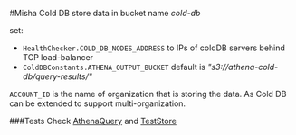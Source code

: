 #Misha Cold DB
store data in bucket name *_cold-db_*

set:
* `HealthChecker.COLD_DB_NODES_ADDRESS` to IPs of coldDB servers behind TCP load-balancer
*  `ColdDBConstants.ATHENA_OUTPUT_BUCKET` default is _"s3://athena-cold-db/query-results/"_


`ACCOUNT_ID` is the name of organization that is storing the data. As Cold DB can be extended to support multi-organization.


###Tests
Check [AthenaQuery](https://github.com/NEPOLIX/Misha/blob/master/MishaDB/MishaDBCold/src/main/java/com/nepolix/misha/db/cold/service/athena/AthenaQuery.java) and [TestStore](https://github.com/NEPOLIX/Misha/blob/master/MishaDB/MishaDBCold/src/main/java/com/nepolix/misha/db/cold/client/TestStore.java)
 